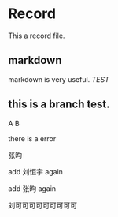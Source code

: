 # Record
 This a record file.
## markdown 
  markdown is very useful.
  *TEST*

## this is a branch test.

A B

there is a error

张昀

add 刘恒宇 again

add 张昀 again

刘可可可可可可可可可












